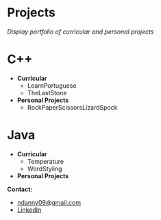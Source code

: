 # Projects
*Display portfolio of curricular and personal projects*

# C++
* __Curricular__
	* LearnPortuguese
	* TheLastStone
* __Personal Projects__
	* RockPaperScissorsLizardSpock

# Java
* __Curricular__
	* Temperature
	* WordStyling
* __Personal Projects__

__Contact:__
* ndanny09@gmail.com
* [LinkedIn](https://www.linkedin.com/in/ndanny09/"LinkedIn")
